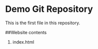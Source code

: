 # Demo Git Repository

This is the first file in this repository.

##Website contents
1. index.html

